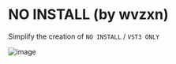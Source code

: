 # NO INSTALL (by wvzxn)

Simplify the creation of `NO INSTALL` / `VST3 ONLY`

![image](https://github.com/wvzxn/no_install/assets/87862400/95f4e663-aa21-471b-aff4-63693be228c0)

